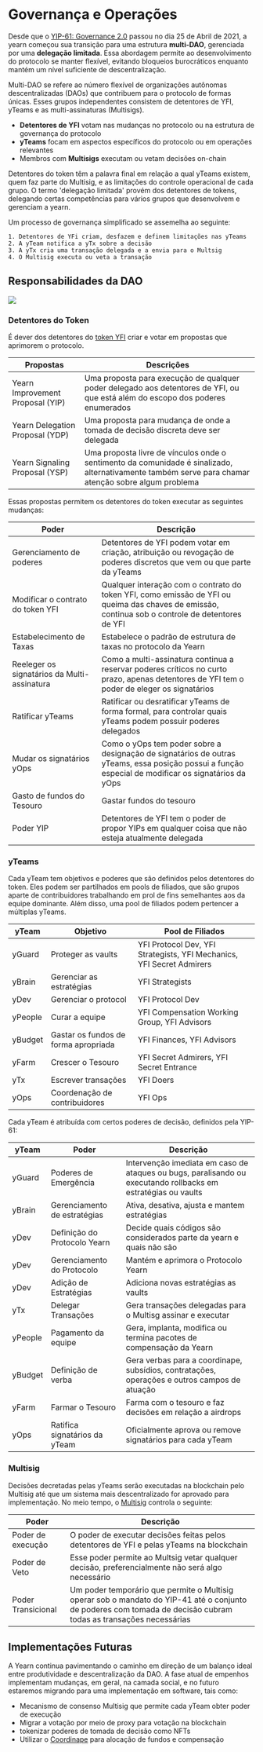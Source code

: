 # Governança e Operações  

Desde que o [YIP-61: Governance 2.0](https://gov.yearn.finance/t/yip-61-governance-2-0/10460) passou no dia 25 de Abril de 2021, a yearn começou sua transição para uma estrutura **multi-DAO**, gerenciada por uma **delegação limitada**. Essa abordagem permite ao desenvolvimento do protocolo se manter flexível, evitando bloqueios burocráticos enquanto mantém um nível suficiente de descentralização.

Multi-DAO se refere ao número flexível de organizações autônomas descentralizadas (DAOs) que contribuem para o protocolo de formas únicas. Esses grupos independentes consistem de detentores de YFI, yTeams e as multi-assinaturas (Multisigs).

- **Detentores de YFI** votam nas mudanças no protocolo ou na estrutura de governança do protocolo
- **yTeams** focam em aspectos específicos do protocolo ou em operações relevantes
- Membros com **Multisigs** executam ou vetam decisões on-chain

Detentores do token têm a palavra final em relação a qual yTeams existem, quem faz parte do Multisig, e as limitações do controle operacional de cada grupo. O termo 'delegação limitada' provém dos detentores de tokens, delegando certas competências para vários grupos que desenvolvem e gerenciam a yearn.

Um processo de governança simplificado se assemelha ao seguinte:

    1. Detentores de YFi criam, desfazem e definem limitações nas yTeams
    2. A yTeam notifica a yTx sobre a decisão
    3. A yTx cria uma transação delegada e a envia para o Multsig
    4. O Multisig executa ou veta a transação

## Responsabilidades da DAO

![](https://i.imgur.com/IDysF5O.png)

### Detentores do Token

É dever dos detentores do [token YFI](https://docs.yearn.finance/governance/yfi) criar e votar em propostas que aprimorem o protocolo.

| Propostas | Descrições |
|-----------|--------------|
|Yearn Improvement Proposal (YIP)|Uma proposta para execução de qualquer poder delegado aos detentores de YFI, ou que está além do escopo dos poderes enumerados|
|Yearn Delegation Proposal (YDP)|Uma proposta para mudança de onde a tomada de decisão discreta deve ser delegada|
|Yearn Signaling Proposal (YSP)|Uma proposta livre de vínculos onde o sentimento da comunidade é sinalizado, alternativamente também serve para chamar atenção sobre algum problema|

Essas propostas permitem os detentores do token executar as seguintes mudanças:

| Poder | Descrição |
|-------|-------------|
|Gerenciamento de poderes|Detentores de YFI podem votar em criação, atribuição ou revogação de poderes discretos que vem ou que parte da yTeams|
|Modificar o contrato do token YFI|Qualquer interação com o contrato do token YFI, como emissão de YFI ou queima das chaves de emissão, continua sob o controle de detentores de YFI|
|Estabelecimento de Taxas|Estabelece o padrão de estrutura de taxas no protocolo da Yearn|
|Reeleger os signatários da Multi-assinatura|Como a multi-assinatura continua a reservar poderes críticos no curto prazo, apenas detentores de YFI tem o poder de eleger os signatários|
|Ratificar yTeams|Ratificar ou desratificar yTeams de forma formal, para controlar quais yTeams podem possuir poderes delegados|
|Mudar os signatários yOps|Como o yOps tem poder sobre a designação de signatários de outras yTeams, essa posição possui a função especial de modificar os signatários da yOps|
|Gasto de fundos do Tesouro|Gastar fundos do tesouro|
|Poder YIP|Detentores de YFI tem o poder de propor YIPs em qualquer coisa que não esteja atualmente delegada|

### yTeams

Cada yTeam tem objetivos e poderes que são definidos pelos detentores do token. Eles podem ser partilhados em pools de filiados, que são grupos aparte de contribuidores trabalhando em prol de fins semelhantes aos da equipe dominante. Além disso, uma pool de filiados podem pertencer a múltiplas yTeams.

| yTeam | Objetivo | Pool de Filiados |
|-------|-----------|-----------------|
|yGuard|Proteger as vaults|YFI Protocol Dev, YFI Strategists, YFI Mechanics, YFI Secret Admirers|
|yBrain|Gerenciar as estratégias|YFI Strategists|
|yDev|Gerenciar o protocol|YFI Protocol Dev|
|yPeople|Curar a equipe|YFI Compensation Working Group, YFI Advisors|
|yBudget|Gastar os fundos de forma apropriada|YFI Finances, YFI Advisors|
|yFarm|Crescer o Tesouro|YFI Secret Admirers, YFI Secret Entrance|
|yTx|Escrever transações|YFI Doers|
|yOps|Coordenação de contribuidores|YFI Ops|

Cada yTeam é atribuída com certos poderes de decisão, definidos pela YIP-61:

| yTeam | Poder | Descrição |
|-------|-------|-------------|
|yGuard|Poderes de Emergência|Intervenção imediata em caso de ataques ou bugs, paralisando ou executando rollbacks em estratégias ou vaults|
|yBrain|Gerenciamento de estratégias|Ativa, desativa, ajusta e mantem estratégias|
|yDev|Definição do Protocolo Yearn|Decide quais códigos são considerados parte da yearn e quais não são|
|yDev|Gerenciamento do Protocolo|Mantém e aprimora o Protocolo Yearn|
|yDev|Adição de Estratégias|Adiciona novas estratégias as vaults|
|yTx|Delegar Transações|Gera transações delegadas para o Multisg assinar e executar|
|yPeople|Pagamento da equipe|Gera, implanta, modifica ou termina pacotes de compensação da Yearn|
|yBudget|Definição de verba|Gera verbas para a coordinape, subsídios, contratações, operações e outros campos de atuação|
|yFarm|Farmar o Tesouro|Farma com o tesouro e faz decisões em relação a airdrops|
|yOps|Ratifica signatários da yTeam|Oficialmente aprova ou remove signatários para cada yTeam|

### Multisig

Decisões decretadas pelas yTeams serão executadas na blockchain pelo Multisig até que um sistema mais descentralizado for aprovado para implementação. No meio tempo, o [Multisig](https://docs.yearn.finance/resources/faq#who-is-on-the-multisig) controla o seguinte:


| Poder | Descrição |
|-------|-------------|
|Poder de execução|O poder de executar decisões feitas pelos detentores de YFI e pelas yTeams na blockchain|
|Poder de Veto|Esse poder permite ao Multsig vetar qualquer decisão, preferencialmente não será algo necessário|
|Poder Transicional|Um poder temporário que permite o Multisig operar sob o mandato do YIP-41 até o conjunto de poderes com tomada de decisão cubram todas as transações necessárias|


## Implementações Futuras

A Yearn continua pavimentando o caminho em direção de um balanço ideal entre produtividade e descentralização da DAO. A fase atual de empenhos implementam mudanças, em geral, na camada social, e no futuro estaremos migrando para uma implementação em software, tais como:

- Mecanismo de consenso Multisig que permite cada yTeam obter poder de execução
- Migrar a votação por meio de proxy para votação na blockchain
- tokenizar poderes de tomada de decisão como NFTs
- Utilizar o [Coordinape](https://coordinape.com/) para alocação de fundos e compensação
